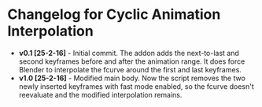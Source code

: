# Changelog for Cyclic Animation Interpolation

* **v0.1 [25-2-16]** - Initial commit. The addon adds the next-to-last and second keyframes before and after the animation range. It does force Blender to interpolate the fcurve around the first and last keyframes.
* **v1.0 [25-2-16]** - Modified main body. Now the script removes the two newly inserted keyframes with fast mode enabled, so the fcurve doesn't reevaluate and the modified interpolation remains.
